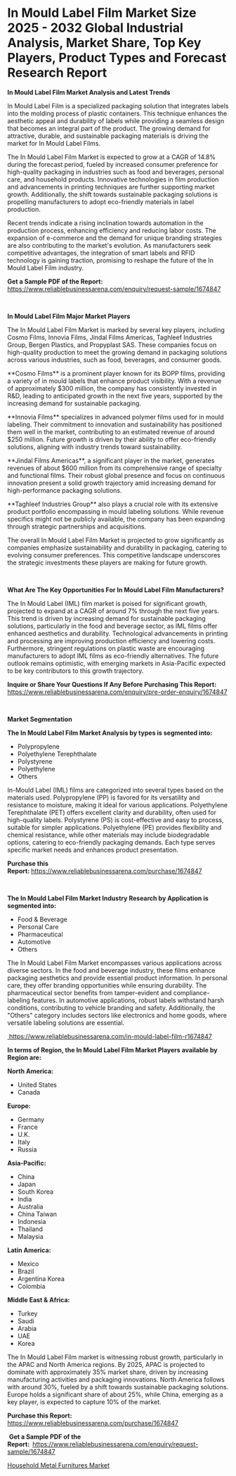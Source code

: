 <p><h1>In Mould Label Film Market Size 2025 - 2032 Global Industrial Analysis, Market Share, Top Key Players, Product Types and Forecast Research Report</h1></p><p><strong>In Mould Label Film Market Analysis and Latest Trends</strong></p>
<p><p>In Mould Label Film is a specialized packaging solution that integrates labels into the molding process of plastic containers. This technique enhances the aesthetic appeal and durability of labels while providing a seamless design that becomes an integral part of the product. The growing demand for attractive, durable, and sustainable packaging materials is driving the market for In Mould Label Films.</p><p>The In Mould Label Film Market is expected to grow at a CAGR of 14.8% during the forecast period, fueled by increased consumer preference for high-quality packaging in industries such as food and beverages, personal care, and household products. Innovative technologies in film production and advancements in printing techniques are further supporting market growth. Additionally, the shift towards sustainable packaging solutions is propelling manufacturers to adopt eco-friendly materials in label production.</p><p>Recent trends indicate a rising inclination towards automation in the production process, enhancing efficiency and reducing labor costs. The expansion of e-commerce and the demand for unique branding strategies are also contributing to the market's evolution. As manufacturers seek competitive advantages, the integration of smart labels and RFID technology is gaining traction, promising to reshape the future of the In Mould Label Film industry.</p></p>
<p><strong>Get a Sample PDF of the Report:&nbsp;</strong> <a href="https://www.reliablebusinessarena.com/enquiry/request-sample/1674847?utm_campaign=2982&utm_medium=2&utm_source=Github&utm_content=ia&utm_term=25032025&utm_id=in-mould-label-film">https://www.reliablebusinessarena.com/enquiry/request-sample/1674847</a></p>
<p>&nbsp;</p>
<p><strong>In Mould Label Film Major Market Players</strong></p>
<p><p>The In Mould Label Film Market is marked by several key players, including Cosmo Films, Innovia Films, Jindal Films Americas, Taghleef Industries Group, Bergen Plastics, and Propyplast SAS. These companies focus on high-quality production to meet the growing demand in packaging solutions across various industries, such as food, beverages, and consumer goods.</p><p>**Cosmo Films** is a prominent player known for its BOPP films, providing a variety of in mould labels that enhance product visibility. With a revenue of approximately $300 million, the company has consistently invested in R&D, leading to anticipated growth in the next five years, supported by the increasing demand for sustainable packaging.</p><p>**Innovia Films** specializes in advanced polymer films used for in mould labeling. Their commitment to innovation and sustainability has positioned them well in the market, contributing to an estimated revenue of around $250 million. Future growth is driven by their ability to offer eco-friendly solutions, aligning with industry trends toward sustainability.</p><p>**Jindal Films Americas**, a significant player in the market, generates revenues of about $600 million from its comprehensive range of specialty and functional films. Their robust global presence and focus on continuous innovation present a solid growth trajectory amid increasing demand for high-performance packaging solutions.</p><p>**Taghleef Industries Group** also plays a crucial role with its extensive product portfolio encompassing in mould labeling solutions. While revenue specifics might not be publicly available, the company has been expanding through strategic partnerships and acquisitions.</p><p>The overall In Mould Label Film Market is projected to grow significantly as companies emphasize sustainability and durability in packaging, catering to evolving consumer preferences. This competitive landscape underscores the strategic investments these players are making for future growth.</p></p>
<p>&nbsp;</p>
<p><strong>What Are The Key Opportunities For In Mould Label Film Manufacturers?</strong></p>
<p><p>The In Mould Label (IML) film market is poised for significant growth, projected to expand at a CAGR of around 7% through the next five years. This trend is driven by increasing demand for sustainable packaging solutions, particularly in the food and beverage sector, as IML films offer enhanced aesthetics and durability. Technological advancements in printing and processing are improving production efficiency and lowering costs. Furthermore, stringent regulations on plastic waste are encouraging manufacturers to adopt IML films as eco-friendly alternatives. The future outlook remains optimistic, with emerging markets in Asia-Pacific expected to be key contributors to this growth trajectory.</p></p>
<p><strong>Inquire or Share Your Questions If Any Before Purchasing This Report:</strong> <a href="https://www.reliablebusinessarena.com/enquiry/pre-order-enquiry/1674847?utm_campaign=2982&utm_medium=2&utm_source=Github&utm_content=ia&utm_term=25032025&utm_id=in-mould-label-film">https://www.reliablebusinessarena.com/enquiry/pre-order-enquiry/1674847</a></p>
<p>&nbsp;</p>
<p><strong>Market Segmentation</strong></p>
<p><strong>The In Mould Label Film Market Analysis by types is segmented into:</strong></p>
<p><ul><li>Polypropylene</li><li>Polyethylene Terephthalate</li><li>Polystyrene</li><li>Polyethylene</li><li>Others</li></ul></p>
<p><p>In-Mould Label (IML) films are categorized into several types based on the materials used. Polypropylene (PP) is favored for its versatility and resistance to moisture, making it ideal for various applications. Polyethylene Terephthalate (PET) offers excellent clarity and durability, often used for high-quality labels. Polystyrene (PS) is cost-effective and easy to process, suitable for simpler applications. Polyethylene (PE) provides flexibility and chemical resistance, while other materials may include biodegradable options, catering to eco-friendly packaging demands. Each type serves specific market needs and enhances product presentation.</p></p>
<p><strong>Purchase this Report:&nbsp;</strong><a href="https://www.reliablebusinessarena.com/purchase/1674847?utm_campaign=2982&utm_medium=2&utm_source=Github&utm_content=ia&utm_term=25032025&utm_id=in-mould-label-film">https://www.reliablebusinessarena.com/purchase/1674847</a></p>
<p>&nbsp;</p>
<p><strong>The In Mould Label Film Market Industry Research by Application is segmented into:</strong></p>
<p><ul><li>Food & Beverage</li><li>Personal Care</li><li>Pharmaceutical</li><li>Automotive</li><li>Others</li></ul></p>
<p><p>The In Mould Label Film Market encompasses various applications across diverse sectors. In the food and beverage industry, these films enhance packaging aesthetics and provide essential product information. In personal care, they offer branding opportunities while ensuring durability. The pharmaceutical sector benefits from tamper-evident and compliance-labeling features. In automotive applications, robust labels withstand harsh conditions, contributing to vehicle branding and safety. Additionally, the "Others" category includes sectors like electronics and home goods, where versatile labeling solutions are essential.</p></p>
<p><a href="https://www.reliablebusinessarena.com/in-mould-label-film-r1674847?utm_campaign=2982&utm_medium=2&utm_source=Github&utm_content=ia&utm_term=25032025&utm_id=in-mould-label-film">&nbsp;https://www.reliablebusinessarena.com/in-mould-label-film-r1674847</a></p>
<p><strong>In terms of Region, the In Mould Label Film Market Players available by Region are:</strong></p>
<p>
    <p> <strong> North America: </strong>
        <ul>
            <li>United States</li>
            <li>Canada</li>
        </ul>
        </p> 
    <p> <strong> Europe: </strong>
        <ul>
            <li>Germany</li>
            <li>France</li>
            <li>U.K.</li>
            <li>Italy</li>
            <li>Russia</li>
        </ul>
        </p> 
    <p> <strong> Asia-Pacific: </strong>
        <ul>
            <li>China</li>
            <li>Japan</li>
            <li>South Korea</li>
            <li>India</li>
            <li>Australia</li>
            <li>China Taiwan</li>
            <li>Indonesia</li>
            <li>Thailand</li>
            <li>Malaysia</li>
        </ul>
        </p> 
    <p> <strong> Latin America: </strong>
        <ul>
            <li>Mexico</li>
            <li>Brazil</li>
            <li>Argentina Korea</li>
            <li>Colombia</li>
        </ul>
        </p> 
    <p> <strong> Middle East & Africa: </strong>
        <ul>
            <li>Turkey</li>
            <li>Saudi</li>
            <li>Arabia</li>
            <li>UAE</li>
            <li>Korea</li>
        </ul>
    </p>
    </p>
<p><p>The In Mould Label Film market is witnessing robust growth, particularly in the APAC and North America regions. By 2025, APAC is projected to dominate with approximately 35% market share, driven by increasing manufacturing activities and packaging innovations. North America follows with around 30%, fueled by a shift towards sustainable packaging solutions. Europe holds a significant share of about 25%, while China, emerging as a key player, is expected to capture 10% of the market.</p></p>
<p><strong>Purchase this Report: </strong><a href="https://www.reliablebusinessarena.com/purchase/1674847?utm_campaign=2982&utm_medium=2&utm_source=Github&utm_content=ia&utm_term=25032025&utm_id=in-mould-label-film">https://www.reliablebusinessarena.com/purchase/1674847</a></p>
<p>&nbsp;<strong>Get a Sample PDF of the Report:&nbsp;&nbsp;</strong><a href="https://www.reliablebusinessarena.com/enquiry/request-sample/1674847?utm_campaign=2982&utm_medium=2&utm_source=Github&utm_content=ia&utm_term=25032025&utm_id=in-mould-label-film">https://www.reliablebusinessarena.com/enquiry/request-sample/1674847</a></p>
<p><strong></strong></p>
<p><p><a href="https://github.com/haaszgettre6/Market-Research-Report-List-1/blob/main/household-metal-furnitures-market.md?utm_campaign=2982&utm_medium=2&utm_source=Github&utm_content=ia&utm_term=25032025&utm_id=in-mould-label-film">Household Metal Furnitures Market</a></p></p>